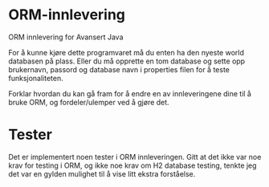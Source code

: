 # ORM-innlevering
ORM innlevering for Avansert Java

For å kunne kjøre dette programvaret må du enten ha den nyeste world databasen på plass. Eller du må opprette en tom database og sette opp brukernavn, passord og database navn i properties filen for å teste funksjonaliteten.
 
Forklar hvordan du kan gå fram for å endre en av innleveringene dine til å bruke ORM, og fordeler/ulemper ved å gjøre det.

# Tester

Det er implementert noen tester i ORM innleveringen. Gitt at det ikke var noe krav for testing i ORM, og ikke noe krav om H2 database testing, tenkte jeg det var en gylden mulighet til å vise litt ekstra forståelse. 
